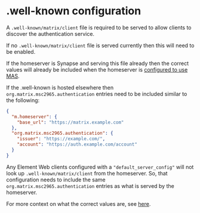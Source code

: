 # .well-known configuration

A `.well-known/matrix/client` file is required to be served to allow clients to discover the authentication service.

If no `.well-known/matrix/client` file is served currently then this will need to be enabled.

If the homeserver is Synapse and serving this file already then the correct values will already be included when the homeserver is [configured to use MAS](./homeserver.md).

If the .well-known is hosted elsewhere then `org.matrix.msc2965.authentication` entries need to be included similar to the following:

```json
{
  "m.homeserver": {
    "base_url": "https://matrix.example.com"
  },
  "org.matrix.msc2965.authentication": {
    "issuer": "https://example.com/",
    "account": "https://auth.example.com/account"
  }
}
```

Any Element Web clients configured with a `"default_server_config"` will not look up `.well-known/matrix/client` from the homeserver. So, that configuration needs to include the same `org.matrix.msc2965.authentication` entries as what is served by the homeserver.

For more context on what the correct values are, see [here](./).
